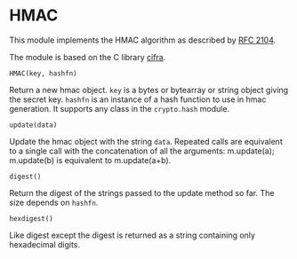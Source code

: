 # HMAC

This module implements the HMAC algorithm as described by [RFC 2104](https://tools.ietf.org/html/rfc2104.html).

The module is based on the C library [cifra](https://github.com/ctz/cifra).


`HMAC(key, hashfn)`

Return a new hmac object. ```key``` is a bytes or bytearray or string object giving the secret key. ```hashfn``` is an
instance of a hash function to use in hmac generation. It supports any class in the `crypto.hash` module.


`update(data)`

Update the hmac object with the string ```data```. Repeated calls are equivalent to a single call with the concatenation of all
the arguments: m.update(a); m.update(b) is equivalent to m.update(a+b).


`digest()`

Return the digest of the strings passed to the update method so far. The size depends on ```hashfn```.


`hexdigest()`

Like digest except the digest is returned as a string containing only hexadecimal digits.
<!--stackedit_data:
eyJoaXN0b3J5IjpbLTM5ODg2MDM4Ml19
-->